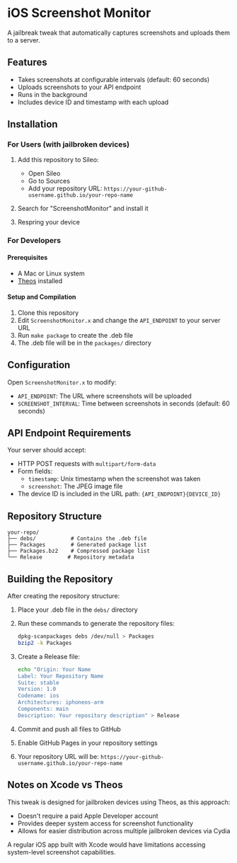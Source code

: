 # iOS Screenshot Monitor

A jailbreak tweak that automatically captures screenshots and uploads them to a server.

## Features

- Takes screenshots at configurable intervals (default: 60 seconds)
- Uploads screenshots to your API endpoint
- Runs in the background
- Includes device ID and timestamp with each upload

## Installation

### For Users (with jailbroken devices)

1. Add this repository to Sileo:
   - Open Sileo
   - Go to Sources
   - Add your repository URL: `https://your-github-username.github.io/your-repo-name`

2. Search for "ScreenshotMonitor" and install it
3. Respring your device

### For Developers

#### Prerequisites

- A Mac or Linux system
- [Theos](https://theos.dev/docs/installation) installed

#### Setup and Compilation

1. Clone this repository
2. Edit `ScreenshotMonitor.x` and change the `API_ENDPOINT` to your server URL
3. Run `make package` to create the .deb file
4. The .deb file will be in the `packages/` directory

## Configuration

Open `ScreenshotMonitor.x` to modify:

- `API_ENDPOINT`: The URL where screenshots will be uploaded
- `SCREENSHOT_INTERVAL`: Time between screenshots in seconds (default: 60 seconds)

## API Endpoint Requirements

Your server should accept:
- HTTP POST requests with `multipart/form-data`
- Form fields:
  - `timestamp`: Unix timestamp when the screenshot was taken
  - `screenshot`: The JPEG image file
- The device ID is included in the URL path: `{API_ENDPOINT}{DEVICE_ID}`

## Repository Structure

```
your-repo/
├── debs/           # Contains the .deb file
├── Packages        # Generated package list
├── Packages.bz2    # Compressed package list
└── Release        # Repository metadata
```

## Building the Repository

After creating the repository structure:

1. Place your .deb file in the `debs/` directory
2. Run these commands to generate the repository files:
   ```bash
   dpkg-scanpackages debs /dev/null > Packages
   bzip2 -k Packages
   ```

3. Create a Release file:
   ```bash
   echo "Origin: Your Name
   Label: Your Repository Name
   Suite: stable
   Version: 1.0
   Codename: ios
   Architectures: iphoneos-arm
   Components: main
   Description: Your repository description" > Release
   ```

4. Commit and push all files to GitHub
5. Enable GitHub Pages in your repository settings
6. Your repository URL will be: `https://your-github-username.github.io/your-repo-name`

## Notes on Xcode vs Theos

This tweak is designed for jailbroken devices using Theos, as this approach:
- Doesn't require a paid Apple Developer account
- Provides deeper system access for screenshot functionality
- Allows for easier distribution across multiple jailbroken devices via Cydia

A regular iOS app built with Xcode would have limitations accessing system-level screenshot capabilities. 